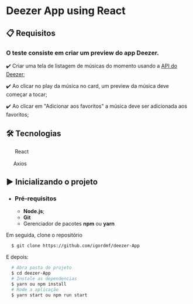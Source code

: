 # Deezer App using React

## 📋 Requisitos

### O teste consiste em criar um preview do app Deezer.

✔️ Criar uma tela de listagem de músicas do momento usando a [API do Deezer](https://developers.deezer.com/api);

✔️ Ao clicar no play da música no card, um preview da música deve começar a tocar;

✔️ Ao clicar em "Adicionar aos favoritos" a música deve ser adicionada aos favoritos;

## 🛠 Tecnologias

<img src="https://upload.wikimedia.org/wikipedia/commons/thumb/a/a7/React-icon.svg/1200px-React-icon.svg.png" width="20" height="16" /> React

<img src="https://user-images.githubusercontent.com/8939680/57233882-20344080-6fe5-11e9-9086-d20a955bed59.png" width="16" height="16" /> Axios

## ▶️ Inicializando o projeto

- ### **Pré-requisitos**

  - **Node.js**;
  - **Git**
  - Gerenciador de pacotes **npm** ou **yarn**

Em seguida, clone o repositório

```sh
  $ git clone https://github.com/igordmf/deezer-App
```

E depois:

```sh
  # Abra pasta do projeto
  $ cd deezer-App
  # Instale as dependencias
  $ yarn ou npm install
  # Rode a aplicação
  $ yarn start ou npm run start
```
